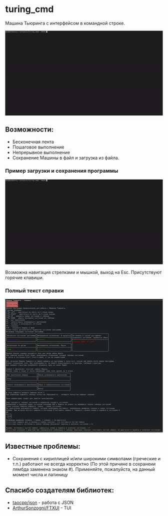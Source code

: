 # turing_cmd
Машина Тьюринга с интерфейсом в командной строке.

![1.gif](forReadme/1.gif)

## Возможности:
- Бесконечная лента
- Пошаговое выполнение
- Непрерывное выполнение
- Сохранение Машины в файл и загрузка из файла.

### Пример загрузки и сохранения программы
![2.gif](forReadme/2.gif)

Возможна навигация стрелками и мышкой, выход на Esc. Присутствуют горячие клавиши.

### Полный текст справки
![3.png](forReadme/3.png) 

## Известные проблемы:
- Сохранения с кириллицей и/или широкими символами (греческие и т.п.) работают не всегда корректно (По этой причине в сохранеии лямбда заменена знаком #). Применяйте, пожалуйста, на данный момент числа и латиницу

## Спасибо создателям библиотек:
- [taocpp/json](https://github.com/taocpp/json) - работа с JSON
- [ArthurSonzogni/FTXUI](https://github.com/ArthurSonzogni/FTXUI) - TUI
